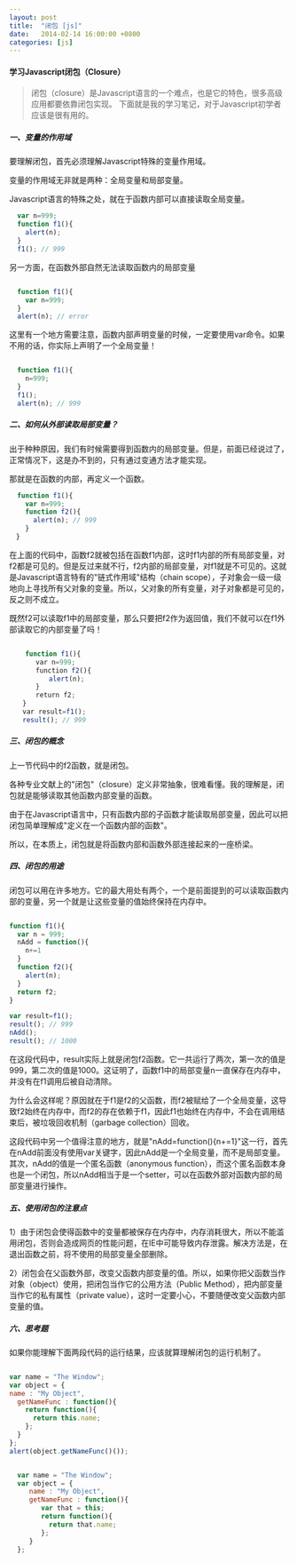 ```yaml
---
layout: post
title:  "闭包 [js]"
date:   2014-02-14 16:00:00 +0800
categories: [js]
---
```


#### 学习Javascript闭包（Closure）

> 闭包（closure）是Javascript语言的一个难点，也是它的特色，很多高级应用都要依靠闭包实现。
> 下面就是我的学习笔记，对于Javascript初学者应该是很有用的。

##### 一、变量的作用域

要理解闭包，首先必须理解Javascript特殊的变量作用域。

变量的作用域无非就是两种：全局变量和局部变量。

Javascript语言的特殊之处，就在于函数内部可以直接读取全局变量。

```javascript
  var n=999;
  function f1(){
    alert(n);
  }
  f1(); // 999

```

另一方面，在函数外部自然无法读取函数内的局部变量

```javascript

  function f1(){
    var n=999;
  }
  alert(n); // error
```

这里有一个地方需要注意，函数内部声明变量的时候，一定要使用var命令。如果不用的话，你实际上声明了一个全局变量！

```javascript

  function f1(){
    n=999;
  }
  f1();
  alert(n); // 999
```


##### 二、如何从外部读取局部变量？

出于种种原因，我们有时候需要得到函数内的局部变量。但是，前面已经说过了，正常情况下，这是办不到的，只有通过变通方法才能实现。

那就是在函数的内部，再定义一个函数。

```javascript
  function f1(){
    var n=999;
    function f2(){
      alert(n); // 999
    }
　}
```

在上面的代码中，函数f2就被包括在函数f1内部，这时f1内部的所有局部变量，对f2都是可见的。但是反过来就不行，f2内部的局部变量，对f1就是不可见的。这就是Javascript语言特有的"链式作用域"结构（chain scope），子对象会一级一级地向上寻找所有父对象的变量。所以，父对象的所有变量，对子对象都是可见的，反之则不成立。

既然f2可以读取f1中的局部变量，那么只要把f2作为返回值，我们不就可以在f1外部读取它的内部变量了吗！

```javascript

    function f1(){
　　　　var n=999;
　　　　function f2(){
　　　　　　alert(n); 
　　　　}
　　　　return f2;
　　}
　　var result=f1();
　　result(); // 999

```


##### 三、闭包的概念
上一节代码中的f2函数，就是闭包。

各种专业文献上的"闭包"（closure）定义非常抽象，很难看懂。我的理解是，闭包就是能够读取其他函数内部变量的函数。

由于在Javascript语言中，只有函数内部的子函数才能读取局部变量，因此可以把闭包简单理解成"定义在一个函数内部的函数"。

所以，在本质上，闭包就是将函数内部和函数外部连接起来的一座桥梁。


##### 四、闭包的用途

闭包可以用在许多地方。它的最大用处有两个，一个是前面提到的可以读取函数内部的变量，另一个就是让这些变量的值始终保持在内存中。

```javascript

function f1(){
  var n = 999;
  nAdd = function(){
    n+=1
  }
  function f2(){
    alert(n);
  }
  return f2;
}

var result=f1();
result(); // 999
nAdd();
result(); // 1000

```

在这段代码中，result实际上就是闭包f2函数。它一共运行了两次，第一次的值是999，第二次的值是1000。这证明了，函数f1中的局部变量n一直保存在内存中，并没有在f1调用后被自动清除。

为什么会这样呢？原因就在于f1是f2的父函数，而f2被赋给了一个全局变量，这导致f2始终在内存中，而f2的存在依赖于f1，因此f1也始终在内存中，不会在调用结束后，被垃圾回收机制（garbage collection）回收。

这段代码中另一个值得注意的地方，就是"nAdd=function(){n+=1}"这一行，首先在nAdd前面没有使用var关键字，因此nAdd是一个全局变量，而不是局部变量。其次，nAdd的值是一个匿名函数（anonymous function），而这个匿名函数本身也是一个闭包，所以nAdd相当于是一个setter，可以在函数外部对函数内部的局部变量进行操作。

##### 五、使用闭包的注意点


1）由于闭包会使得函数中的变量都被保存在内存中，内存消耗很大，所以不能滥用闭包，否则会造成网页的性能问题，在IE中可能导致内存泄露。解决方法是，在退出函数之前，将不使用的局部变量全部删除。

2）闭包会在父函数外部，改变父函数内部变量的值。所以，如果你把父函数当作对象（object）使用，把闭包当作它的公用方法（Public Method），把内部变量当作它的私有属性（private value），这时一定要小心，不要随便改变父函数内部变量的值。


##### 六、思考题

如果你能理解下面两段代码的运行结果，应该就算理解闭包的运行机制了。

```javascript

var name = "The Window";
var object = {
name : "My Object",
  getNameFunc : function(){
    return function(){
      return this.name;
    };
  }
};
alert(object.getNameFunc()());

```

```javascript

  var name = "The Window";
  var object = {
     name : "My Object",
     getNameFunc : function(){
        var that = this;
        return function(){
          return that.name;
        };
     }
  };
  
```










